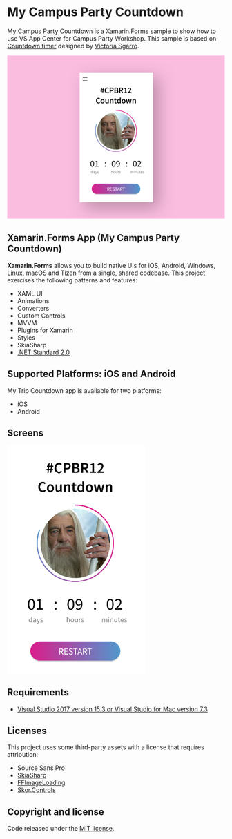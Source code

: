 # My Campus Party Countdown

My Campus Party Countdown is a Xamarin.Forms sample to show how to use VS App Center for Campus Party Workshop. This sample is based on [Countdown timer](https://dribbble.com/shots/3580838-Daily-UI-014-Countdown-timer/) designed by [Victoria Sgarro](https://dribbble.com/victoriasgarro).

![](images/countdown_timer.png)

## Xamarin.Forms App (My Campus Party Countdown)

**Xamarin.Forms** allows you to build native UIs for iOS, Android, Windows, Linux, macOS and Tizen from a single, shared codebase. This project exercises the following patterns and features:

- XAML UI
- Animations
- Converters
- Custom Controls
- MVVM
- Plugins for Xamarin
- Styles
- SkiaSharp
- [.NET Standard 2.0](https://github.com/dotnet/standard)

## Supported Platforms: iOS and Android

My Trip Countdown app is available for two platforms:

- iOS
- Android

## Screens

<img src="images/MyTripCountdown.png" alt="My Trip Countdown" Width="320" />


## Requirements

* [Visual Studio 2017 version 15.3 or Visual Studio for Mac version 7.3](https://www.visualstudio.com/vs/)

## Licenses

This project uses some third-party assets with a license that requires attribution:

- Source Sans Pro
- [SkiaSharp](https://www.nuget.org/packages/SkiaSharp)
- [FFImageLoading](https://github.com/daniel-luberda/FFImageLoading)
- [Skor.Controls](https://github.com/skordesign/SKOR.UI)

## Copyright and license

Code released under the [MIT license](https://opensource.org/licenses/MIT).